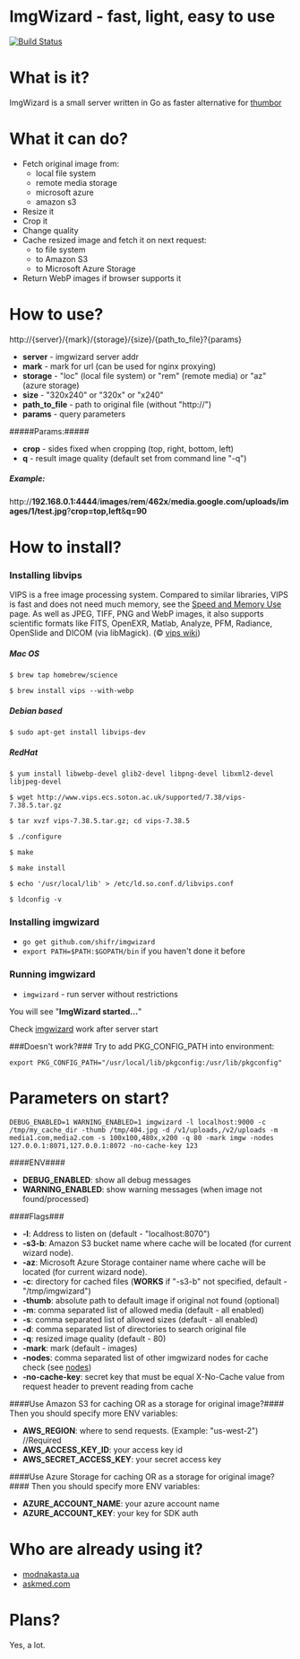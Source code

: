 # ImgWizard - fast, light, easy to use #

[![Build Status](https://travis-ci.org/shifr/imgwizard.svg?branch=master)](https://travis-ci.org/shifr/imgwizard)

# What is it? #
ImgWizard is a small server written in Go as faster alternative for [thumbor][thumbor]

[thumbor]: https://github.com/thumbor/thumbor

# What it can do? #

  - Fetch original image from:
      - local file system
      - remote media storage
      - microsoft azure
      - amazon s3
  - Resize it
  - Crop it
  - Change quality 
  - Cache resized image and fetch it on next request:
      - to file system
      - to Amazon S3
      - to Microsoft Azure Storage
  - Return WebP images if browser supports it

# How to use? #

http://{server}/{mark}/{storage}/{size}/{path_to_file}?{params}

  - <b>server</b> - imgwizard server addr
  - <b>mark</b> - mark for url (can be used for nginx proxying)
  - <b>storage</b> - "loc" (local file system) or "rem" (remote media) or "az" (azure storage)
  - <b>size</b> - "320x240" or "320x" or "x240"
  - <b>path_to_file</b> - path to original file (without "http://")
  - <b>params</b> - query parameters

#####Params:#####
  - <b>crop</b> - sides fixed when cropping (top, right, bottom, left)
  - <b>q</b> - result image quality (default set from command line "-q")

##### Example: #####

http://<b>192.168.0.1:4444</b>/<b>images</b>/<b>rem</b>/<b>462x</b>/<b>media.google.com/uploads/images/1/test.jpg</b>?<b>crop=top,left</b>&<b>q=90</b>

# How to install? #

### Installing libvips ###

VIPS is a free image processing system. Compared to similar libraries, VIPS is fast and does not need much memory, see the [Speed and Memory Use][speed] page. As well as JPEG, TIFF, PNG and WebP images, it also supports scientific formats like FITS, OpenEXR, Matlab, Analyze, PFM, Radiance, OpenSlide and DICOM (via libMagick). (&copy; [vips wiki][libvips])

##### Mac OS #####
```$ brew tap homebrew/science```

```$ brew install vips --with-webp```

##### Debian based #####
```$ sudo apt-get install libvips-dev```

##### RedHat #####
```$ yum install libwebp-devel glib2-devel libpng-devel libxml2-devel libjpeg-devel```

```$ wget http://www.vips.ecs.soton.ac.uk/supported/7.38/vips-7.38.5.tar.gz```

```$ tar xvzf vips-7.38.5.tar.gz; cd vips-7.38.5```

```$ ./configure```

```$ make```

```$ make install```

```$ echo '/usr/local/lib' > /etc/ld.so.conf.d/libvips.conf```

```$ ldconfig -v```


### Installing imgwizard ###
  - ```go get github.com/shifr/imgwizard```
  - ```export PATH=$PATH:$GOPATH/bin``` if you haven't done it before
  
### Running imgwizard ###
  - ```imgwizard``` - run server without restrictions

You will see "<b>ImgWizard started...</b>" 

Check <a href="http://localhost:8070/images/rem/320x240/thumbs.dreamstime.com/z/cartoon-wizard-man-23333089.jpg" target="_blank">imgwizard</a> work after server start 

[libvips]: http://www.vips.ecs.soton.ac.uk/index.php?title=VIPS
[speed]: http://www.vips.ecs.soton.ac.uk/index.php?title=Speed_and_Memory_Use
[nodes]: https://github.com/shifr/imgwizard/issues/13

###Doesn't work?###
Try to add PKG_CONFIG_PATH into environment:

```export PKG_CONFIG_PATH="/usr/local/lib/pkgconfig:/usr/lib/pkgconfig"```

# Parameters on start? #
```DEBUG_ENABLED=1 WARNING_ENABLED=1 imgwizard -l localhost:9000 -c /tmp/my_cache_dir -thumb /tmp/404.jpg -d /v1/uploads,/v2/uploads -m media1.com,media2.com -s 100x100,480x,x200 -q 80 -mark imgw -nodes 127.0.0.1:8071,127.0.0.1:8072 -no-cache-key 123```

####ENV####
  - <b>DEBUG_ENABLED</b>: show all debug messages
  - <b>WARNING_ENABLED</b>: show warning messages (when image not found/processed)

####Flags###
  - <b>-l</b>: Address to listen on (default - "localhost:8070")
  - <b>-s3-b</b>: Amazon S3 bucket name where cache will be located (for current wizard node).
  - <b>-az</b>: Microsoft Azure Storage container name where cache will be located (for current wizard node).
  - <b>-c</b>: directory for cached files (<b>WORKS</b> if "-s3-b" not specified, default - "/tmp/imgwizard")
  - <b>-thumb</b>: absolute path to default image if original not found (optional)
  - <b>-m</b>: comma separated list of allowed media (default - all enabled)
  - <b>-s</b>: comma separated list of allowed sizes (default - all enabled)
  - <b>-d</b>: comma separated list of directories to search original file
  - <b>-q</b>: resized image quality (default - 80)
  - <b>-mark</b>: mark (default - images)
  - <b>-nodes</b>: comma separated list of other imgwizard nodes for cache check (see [nodes])
  - <b> -no-cache-key</b>: secret key that must be equal X-No-Cache value from request header to prevent reading from cache

####Use Amazon S3 for caching OR as a storage for original image?####
Then you should specify more ENV variables:

  - <b>AWS_REGION</b>: where to send requests. (Example: "us-west-2") //Required
  - <b>AWS_ACCESS_KEY_ID</b>: your access key id
  - <b>AWS_SECRET_ACCESS_KEY</b>: your secret access key

####Use Azure Storage for caching OR as a storage for original image?####
Then you should specify more ENV variables:

  - <b>AZURE_ACCOUNT_NAME</b>: your azure account name
  - <b>AZURE_ACCOUNT_KEY</b>: your key for SDK auth

# Who are already using it? #
  - <a href="https://modnakasta.ua/" target="_blank">modnakasta.ua</a>
  - <a href="https://askmed.com/" target="_blank">askmed.com</a>
  
# Plans? #
Yes, a lot.
